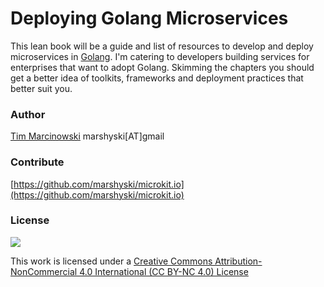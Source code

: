 # Deploying Golang Microservices

This lean book will be a guide and list of resources to develop and deploy microservices in [Golang](https://golang.org/).  I'm catering to developers building services for enterprises that want to adopt Golang.  Skimming the chapters you should get a better idea of toolkits, frameworks and deployment practices that better suit you.

### Author

[Tim Marcinowski](https://www.linkedin.com/in/timski/) marshyski\[AT\]gmail

### Contribute

[https://github.com/marshyski/microkit.io](https://github.com/marshyski/microkit.io)

### License

[![](https://licensebuttons.net/l/by-nc-sa/4.0/88x31.png)](https://creativecommons.org/licenses/by-nc-nd/4.0/)

This work is licensed under a [Creative Commons Attribution-NonCommercial 4.0 International \(CC BY-NC 4.0\) License](https://creativecommons.org/licenses/by-nc-nd/4.0/)


